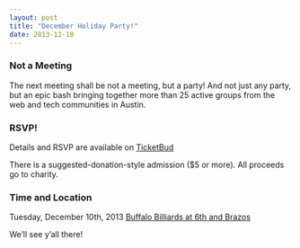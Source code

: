 ```yaml
---
layout: post
title: "December Holiday Party!"
date: 2013-12-10
---
```

### Not a Meeting

The next meeting shall be not a meeting, but a party!  And not just any
party, but an epic bash bringing together more than 25 active groups
from the web and tech communities in Austin.

### RSVP!
Details and RSVP are available on [TicketBud](https://refreshaustin.ticketbud.com/austin-web-bash-2013)

There is a suggested-donation-style admission ($5 or more).  All
proceeds go to charity.

### Time and Location
Tuesday, December 10th, 2013
[Buffalo Billiards at 6th and Brazos](http://goo.gl/maps/kzQdE)

We’ll see y’all there!


